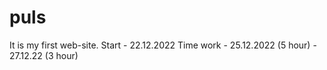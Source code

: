 # puls
It is my first web-site. 
Start - 22.12.2022 
Time work - 25.12.2022 (5 hour)
          - 27.12.22 (3 hour)


